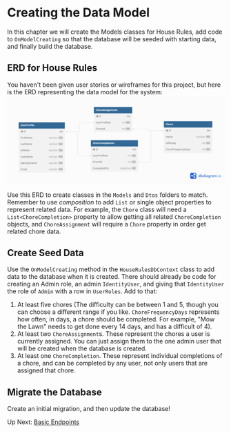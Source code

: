# Creating the Data Model
In this chapter we will create the Models classes for House Rules, add code to `OnModelCreating` so that the database will be seeded with starting data, and finally build the database. 

## ERD for House Rules
You haven't been given user stories or wireframes for this project, but here is the ERD representing the data model for the system: 
![House Rules ERD](../../assets/house-rules-erd.png)

Use this ERD to create classes in the `Models` and `Dtos` folders to match. Remember to use _composition_ to add `List` or single object properties to represent related data. For example, the `Chore` class will need a `List<ChoreCompletion>` property to allow getting all related `ChoreCompletion` objects, and `ChoreAssignment` will require a `Chore` property in order get related chore data. 

## Create Seed Data
Use the `OnModelCreating` method in the `HouseRulesDbContext` class to add data to the database when it is created. There should already be code for creating an Admin role, an admin `IdentityUser`, and giving that `IdentityUser` the role of `Admin` with a row in `UserRoles`. Add to that:
1. At least five chores (The difficulty can be between 1 and 5, though you can choose a different range if you like. `ChoreFrequencyDays` represents how often, in days, a chore should be completed. For example, "Mow the Lawn" needs to get done every 14 days, and has a difficult of 4). 
1. At least two `ChoreAssignment`s. These represent the chores a user is currently assigned. You can just assign them to the one admin user that will be created when the database is created. 
1. At least one `ChoreCompletion`. These represent individual completions of a chore, and can be completed by any user, not only users that are assigned that chore. 

## Migrate the Database
Create an initial migration, and then update the database!

Up Next: [Basic Endpoints](./house-rules-basic-endpoints.md)